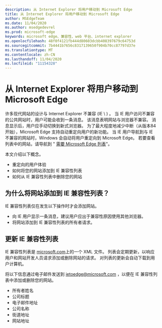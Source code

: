 ```yaml
---
description: 从 Internet Explorer 将用户移动到 Microsoft Edge
title: 从 Internet Explorer 将用户移动到 Microsoft Edge
author: MSEdgeTeam
ms.date: 11/04/2020
ms.author: msedgedevrel
ms.prod: microsoft-edge
keywords: microsoft edge、兼容性、web 平台、internet explorer
ms.openlocfilehash: 48f0f4121fb444d80603dcbb408397679c64753d
ms.sourcegitcommit: 7b4441b7656c8317139650f904b70cc87797d37e
ms.translationtype: MT
ms.contentlocale: zh-CN
ms.lasthandoff: 11/04/2020
ms.locfileid: "11154328"
---
```

# 从 Internet Explorer 将用户移动到 Microsoft Edge 

许多现代网站的设计与 Internet Explorer 不兼容 (IE \ ) 。  当 IE 用户访问不兼容的公共网站时，用户可能会收到一条消息。  该消息表明网站与浏览器不兼容。  消息显示后，用户应手动切换到新式浏览器。  为了最大程度地减少中断（从版本84开始），Microsoft Edge 支持自动重定向用户的新功能。  当 IE 用户导航到与 IE 不兼容的网站时，Windows 会自动将用户重定向到 Microsoft Edge。  若要查看列表中的网站，请导航到 " [需要 Microsoft Edge 列表][MicrosoftEdgeNeededgeV1]"。

本文介绍以下概念。  

*   重定向的用户体验  
*   如何将您的网站添加到 IE 兼容性列表  
*   如何从 IE 兼容性列表中删除您的网站  
    
## 为什么将网站添加到 IE 兼容性列表？  

IE 兼容性列表仅在发生以下操作时才会添加网站。  

*   向 IE 用户显示一条消息，建议用户应出于兼容性原因使用其他浏览器。  
*   将网站添加到 IE 兼容性列表的所有者请求。  
    
## 更新 IE 兼容性列表  

IE 兼容性列表是 [microsoft.com][MicrosoftOfficialHome]上的一个 XML 文件。  列表会定期更新，以响应用户和网站开发人员请求添加或删除网站的请求。  对列表的更新会自动下载到用户计算机。  

将以下信息通过电子邮件发送到 [ietoedge@microsoft.com][MailtoMicrosoftIetoedge] ，以便在 IE 兼容性列表中添加或删除您的网站。    

*   所有者姓名  
*   公司标题  
*   电子邮件地址  
*   公司名称  
*   街道地址  
*   网站地址  
<!--  *   Telephone number  -->  
<!--  *   Target platform \(desktop, phone, Xbox\)  -->  
    
<!-- links -->  

[MailtoMicrosoftIetoedge]: mailto:ietoedge@microsoft.com "向 ietoedge@microsoft.com 发送电子邮件"  

[MicrosoftOfficialHome]: https://www.microsoft.com "Microsoft 官方家庭版"  

[MicrosoftEdgeNeededgeV1]:  https://edge.microsoft.com/neededge/v1 "需要 Microsoft Edge 列表 v1 xml |Microsoft Edge"  
